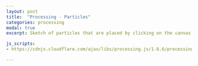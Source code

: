 ```yaml
---
layout: post
title:  "Processing - Particles"
categories: processing
modal: true
excerpt: Sketch of particles that are placed by clicking on the canvas, and then disperse based on a perlin-noise driven vector field. 

js_scripts:
- https://cdnjs.cloudflare.com/ajax/libs/processing.js/1.6.6/processing.js

---
```


<canvas data-processing-sources="particles.pde"></canvas>


